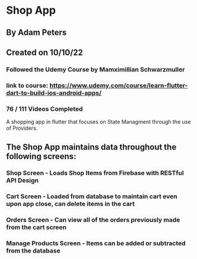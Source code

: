 # Shop App
## By Adam Peters
## Created on 10/10/22
### Followed the Udemy Course by Mamximillian Schwarzmuller
### link to course: https://www.udemy.com/course/learn-flutter-dart-to-build-ios-android-apps/
### 76 / 111 Videos Completed

A shopping app in flutter that focuses on State Managment through the use of Providers.

## The Shop App maintains data throughout the following screens:
### Shop Screen - Loads Shop Items from Firebase with RESTful API Design
### Cart Screen - Loaded from database to maintain cart even upon app close, can delete items in the cart
### Orders Screen - Can view all of the orders previously made from the cart screen 
### Manage Products Screen - Items can be added or subtracted from the database



